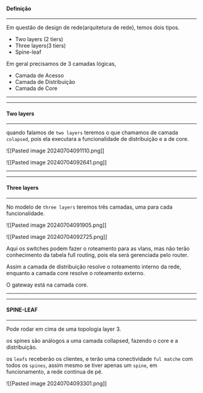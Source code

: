 
#### Definição
---
Em questão de design de rede(arquitetura de rede), temos dois tipos.

- Two layers (2 tiers)
- Three layers(3 tiers)
- Spine-leaf

Em geral precisamos de 3 camadas lógicas, 

- Camada de Acesso
- Camada de Distribuição
- Camada de Core

---
---
#### Two layers
---
quando falamos de `two layers` teremos o que chamamos de camada `colapsed`, pois ela executara a funcionalidade de distribuição e a de core.

![[Pasted image 20240704091110.png]]

![[Pasted image 20240704092641.png]]

---
---
#### Three layers
---
No modelo de ``three layers`` teremos três camadas, uma para cada funcionalidade.

![[Pasted image 20240704091905.png]]

![[Pasted image 20240704092725.png]]

Aqui os switches podem fazer o roteamento para as vlans, mas não terão conhecimento da tabela full routing, pois ela será gerenciada pelo router.

Assim a camada de distribuição resolve o roteamento interno da rede, enquanto a camada core resolve o roteamento externo.

O gateway está na camada core.

---
---
#### SPINE-LEAF
---
Pode rodar em cima de uma topologia layer 3.

os spines são análogos a uma camada collapsed, fazendo o core e a distribuição.

os `leafs` receberão os clientes, e terão uma conectividade `ful matche` com todos os `spines`, assim mesmo se tiver apenas um `spine`, em funcionamento, a rede continua de pé.


![[Pasted image 20240704093301.png]]